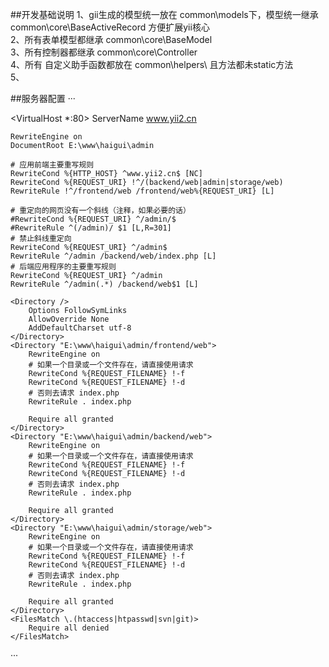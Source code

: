 ##开发基础说明
1、gii生成的模型统一放在 common\models下，模型统一继承 common\core\BaseActiveRecord  方便扩展yii核心  
2、所有表单模型都继承 common\core\BaseModel  
3、所有控制器都继承 common\core\Controller  
4、所有 自定义助手函数都放在 common\helpers\ 且方法都未static方法  
5、

##服务器配置
···

<VirtualHost *:80>
    ServerName www.yii2.cn

    RewriteEngine on
    DocumentRoot E:\www\haigui\admin

    # 应用前端主要重写规则
    RewriteCond %{HTTP_HOST} ^www.yii2.cn$ [NC]
    RewriteCond %{REQUEST_URI} !^/(backend/web|admin|storage/web)
    RewriteRule !^/frontend/web /frontend/web%{REQUEST_URI} [L]

    # 重定向的网页没有一个斜线（注释，如果必要的话）
    #RewriteCond %{REQUEST_URI} ^/admin/$
    #RewriteRule ^(/admin)/ $1 [L,R=301]
    # 禁止斜线重定向
    RewriteCond %{REQUEST_URI} ^/admin$
    RewriteRule ^/admin /backend/web/index.php [L]
    # 后端应用程序的主要重写规则
    RewriteCond %{REQUEST_URI} ^/admin
    RewriteRule ^/admin(.*) /backend/web$1 [L]

    <Directory />
        Options FollowSymLinks
        AllowOverride None
        AddDefaultCharset utf-8
    </Directory>
    <Directory "E:\www\haigui\admin/frontend/web">
        RewriteEngine on
        # 如果一个目录或一个文件存在，请直接使用请求
        RewriteCond %{REQUEST_FILENAME} !-f
        RewriteCond %{REQUEST_FILENAME} !-d
        # 否则去请求 index.php
        RewriteRule . index.php

        Require all granted
    </Directory>
    <Directory "E:\www\haigui\admin/backend/web">
        RewriteEngine on
        # 如果一个目录或一个文件存在，请直接使用请求
        RewriteCond %{REQUEST_FILENAME} !-f
        RewriteCond %{REQUEST_FILENAME} !-d
        # 否则去请求 index.php
        RewriteRule . index.php

        Require all granted
    </Directory>
    <Directory "E:\www\haigui\admin/storage/web">
        RewriteEngine on
        # 如果一个目录或一个文件存在，请直接使用请求
        RewriteCond %{REQUEST_FILENAME} !-f
        RewriteCond %{REQUEST_FILENAME} !-d
        # 否则去请求 index.php
        RewriteRule . index.php

        Require all granted
    </Directory>
    <FilesMatch \.(htaccess|htpasswd|svn|git)>
        Require all denied
    </FilesMatch>
</VirtualHost>
···